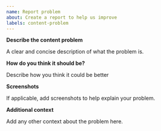 ```yaml
---
name: Report problem
about: Create a report to help us improve
labels: content-problem
---
```


**Describe the content problem**  
  
A clear and concise description of what the problem is.

**How do you think it should be?**  
  
Describe how you think it could be better

**Screenshots**   
  
If applicable, add screenshots to help explain your problem.

**Additional context**  
  
Add any other context about the problem here.
